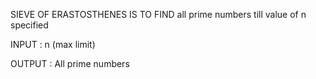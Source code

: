 SIEVE OF ERASTOSTHENES IS TO FIND all prime numbers till value of n specified

INPUT : n (max limit)

OUTPUT : All prime numbers